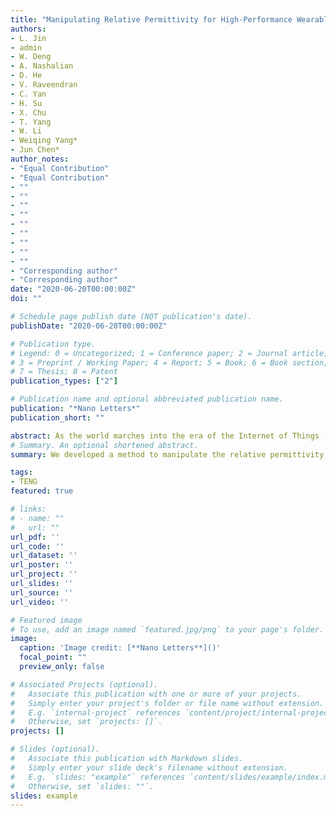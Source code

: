 ```yaml
---
title: "Manipulating Relative Permittivity for High-Performance Wearable Triboelectric Nanogenerator"
authors:
- L. Jin
- admin
- W. Deng
- A. Nashalian
- D. He
- V. Raveendran
- C. Yan
- H. Su
- X. Chu
- T. Yang
- W. Li
- Weiqing Yang*
- Jun Chen*
author_notes:
- "Equal Contribution"
- "Equal Contribution"
- ""
- ""
- ""
- ""
- ""
- ""
- ""
- ""
- ""
- "Corresponding author"
- "Corresponding author"
date: "2020-06-20T00:00:00Z"
doi: ""

# Schedule page publish date (NOT publication's date).
publishDate: "2020-06-20T00:00:00Z"

# Publication type.
# Legend: 0 = Uncategorized; 1 = Conference paper; 2 = Journal article;
# 3 = Preprint / Working Paper; 4 = Report; 5 = Book; 6 = Book section;
# 7 = Thesis; 8 = Patent
publication_types: ["2"]

# Publication name and optional abbreviated publication name.
publication: "*Nano Letters*"
publication_short: ""

abstract: As the world marches into the era of the Internet of Things (IoT), the practice of human health care is on the cusp of a revolution, driven by an unprecedented level of personalization enabled by distributed wearable bioelectronics. A pervasive, sustainable, and wearable energy solution is highly desiredable and remains a challenge. Here, we report a high-performance wearable electricity generation by manipulating the relative permittivity of a triboelectric nanogenerator (TENG). A compatible active carbon (AC) doped Polyy (vinylidene fluoride) (AC@PVDF) composite film was invented with high relative permittivity and a specific surface area for wearable biomechanical energy harvesting. Compared with the pure PVDF, the 0.8 % AC@PVDF film- based TENG can obtained an enhancement ofin voltage, current and power by 2.5 times, 3.5 times, and 9.8 times, respectively. This work, for the first time reporteds a stable, cost-effective, and scalable approach to improve the performance of the triboelectric nanogenerator, thus rendering a sustainable and wearable power solution to for the on-body electronics.
# Summary. An optional shortened abstract.
summary: We developed a method to manipulate the relative permittivity of a triboelectric nanogenerator for high-performance wearable biomechanical energy harvesting

tags:
- TENG
featured: true

# links:
# - name: ""
#   url: ""
url_pdf: ''
url_code: ''
url_dataset: ''
url_poster: ''
url_project: ''
url_slides: ''
url_source: ''
url_video: ''

# Featured image
# To use, add an image named `featured.jpg/png` to your page's folder. 
image:
  caption: 'Image credit: [**Nano Letters**]()'
  focal_point: ""
  preview_only: false

# Associated Projects (optional).
#   Associate this publication with one or more of your projects.
#   Simply enter your project's folder or file name without extension.
#   E.g. `internal-project` references `content/project/internal-project/index.md`.
#   Otherwise, set `projects: []`.
projects: []

# Slides (optional).
#   Associate this publication with Markdown slides.
#   Simply enter your slide deck's filename without extension.
#   E.g. `slides: "example"` references `content/slides/example/index.md`.
#   Otherwise, set `slides: ""`.
slides: example
---
```

